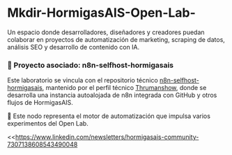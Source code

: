 # Mkdir-HormigasAIS-Open-Lab-
Un espacio donde desarrolladores, diseñadores y creadores puedan colaborar en proyectos de automatización de marketing, scraping de datos, análisis SEO y desarrollo de contenido con IA.


### 🔧 Proyecto asociado: n8n-selfhost-hormigasais
Este laboratorio se vincula con el repositorio técnico [n8n-selfhost-hormigasais](https://github.com/Thrumanshow/n8n-selfhost-hormigasais), mantenido por el perfil técnico [Thrumanshow](https://github.com/Thrumanshow), donde se desarrolla una instancia autoalojada de n8n integrada con GitHub y otros flujos de HormigasAIS.

📌 Este nodo representa el motor de automatización que impulsa varios experimentos del Open Lab.

<<https://www.linkedin.com/newsletters/hormigasais-community-7307138608543490048